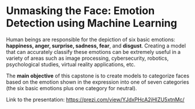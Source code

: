 # Unmasking the Face: Emotion Detection using Machine Learning

Human beings are responsible for the depiction of six basic emotions: **happiness, anger, surprise, sadness, fear**, and **disgust**. Creating a model that can accurately classify these emotions can be extremely useful in a variety of areas such as image processing, cybersecurity, robotics, psychological studies, virtual reality applications, etc. 

The **main objective** of this capstone is to create models to categorize faces based on the emotion shown in the expression into one of seven categories (the six basic emotions plus one category for neutral).

Link to the presentation: https://prezi.com/view/YJdxPHcA2jHIZU5xtnMc/

